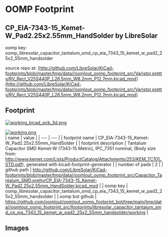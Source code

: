 # OOMP Footprint  
## CP_EIA-7343-15_Kemet-W_Pad2.25x2.55mm_HandSolder  by LibreSolar  
  
oomp key: oomp_libresolar_capacitor_tantalum_smd_cp_eia_7343_15_kemet_w_pad2_25x2_55mm_handsolder  
  
source repo at: [http://github.com/LibreSolar/KiCad-footprints/blob/master/tmp/data//oomlout_oomp_footprint_src/Varistor.pretty/RV_Rect_V25S440P_L26.5mm_W8.2mm_P12.7mm.kicad_mod](http://github.com/LibreSolar/KiCad-footprints/blob/master/tmp/data//oomlout_oomp_footprint_src/Varistor.pretty/RV_Rect_V25S440P_L26.5mm_W8.2mm_P12.7mm.kicad_mod)  
## Footprint  
  
[![working_kicad_pcb_3d.png](working_kicad_pcb_3d_600.png)](working_kicad_pcb_3d.png)  
  
[![working.png](working_600.png)](working.png)  
| name | value | 
| --- | --- | 
| footprint name | CP_EIA-7343-15_Kemet-W_Pad2.25x2.55mm_HandSolder | 
| footprint description | Tantalum Capacitor SMD Kemet-W (7343-15 Metric), IPC_7351 nominal, (Body size from: http://www.kemet.com/Lists/ProductCatalog/Attachments/253/KEM_TC101_STD.pdf), generated with kicad-footprint-generator | 
| number of pads | 2 | 
| github path | http://github.com/LibreSolar/KiCad-footprints/blob/master/tmp/data//oomlout_oomp_footprint_src/Capacitor_Tantalum_SMD.pretty/CP_EIA-7343-15_Kemet-W_Pad2.25x2.55mm_HandSolder.kicad_mod | 
| oomp key | oomp_libresolar_capacitor_tantalum_smd_cp_eia_7343_15_kemet_w_pad2_25x2_55mm_handsolder | 
| oomp bot github | https://github.com/oomlout/oomlout_oomp_footprint_bot/tree/main/tmp/data//oomlout_oomp_footprint_src/footprints/libresolar_capacitor_tantalum_smd_cp_eia_7343_15_kemet_w_pad2_25x2_55mm_handsolder/working | 
## Images  
